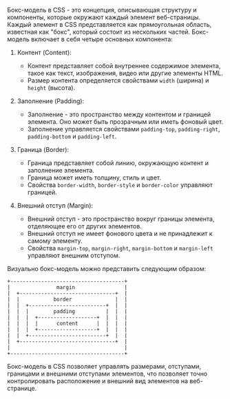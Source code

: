 Бокс-модель в CSS - это концепция, описывающая структуру и компоненты, которые окружают каждый элемент веб-страницы. Каждый элемент в CSS представляется как прямоугольная область, известная как "бокс", который состоит из нескольких частей. Бокс-модель включает в себя четыре основных компонента:

1. Контент (Content):
   - Контент представляет собой внутреннее содержимое элемента, такое как текст, изображения, видео или другие элементы HTML.
   - Размер контента определяется свойствами `width` (ширина) и `height` (высота).

2. Заполнение (Padding):
   - Заполнение - это пространство между контентом и границей элемента. Оно может быть прозрачным или иметь фоновый цвет.
   - Заполнение управляется свойствами `padding-top`, `padding-right`, `padding-bottom` и `padding-left`.

3. Граница (Border):
   - Граница представляет собой линию, окружающую контент и заполнение элемента.
   - Граница может иметь толщину, стиль и цвет.
   - Свойства `border-width`, `border-style` и `border-color` управляют границей.

4. Внешний отступ (Margin):
   - Внешний отступ - это пространство вокруг границы элемента, отделяющее его от других элементов.
   - Внешний отступ не имеет фонового цвета и не принадлежит к самому элементу.
   - Свойства `margin-top`, `margin-right`, `margin-bottom` и `margin-left` управляют внешним отступом.

Визуально бокс-модель можно представить следующим образом:

```
+-------------------------------------+
|               margin                |
|  +-------------------------------+  |
|  |           border              |  |
|  |  +-------------------------+  |  |
|  |  |        padding          |  |  |
|  |  |  +-------------------+  |  |  |
|  |  |  |      content      |  |  |  |
|  |  |  +-------------------+  |  |  |
|  |  +-------------------------+  |  |
|  +-------------------------------+  |
|                                     |
+-------------------------------------+
```

Бокс-модель в CSS позволяет управлять размерами, отступами, границами и внешними отступами элементов, что позволяет точно контролировать расположение и внешний вид элементов на веб-странице.